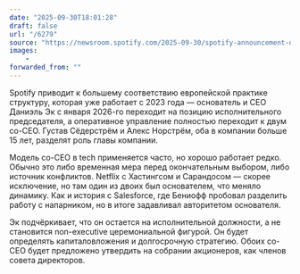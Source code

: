 ```yaml
---
date: "2025-09-30T18:01:28"
draft: false
url: "/6279"
source: "https://newsroom.spotify.com/2025-09-30/spotify-announcement-daniel-ek-executive-chairman/"
images:
    -
forwarded_from: ""
---
```


Spotify приводит к большему соответствию европейской практике структуру, которая уже работает с 2023 года — основатель и CEO Даниэль Эк с января 2026-го переходит на позицию исполнительного председателя, а оперативное управление полностью переходит к двум со-CEO. Густав Сёдерстрём и Алекс Норстрём, оба в компании больше 15 лет, разделят роль главы компании.

Модель со-CEO в tech применяется часто, но хорошо работает редко. Обычно это либо временная мера перед окончательным выбором, либо источник конфликтов. Netflix с Хастингсом и Сарандосом — скорее исключение, но там один из двоих был основателем, что меняло динамику. Как и история с Salesforce, где Бениофф пробовал разделить работу с напарником, но в итоге задавливал авторитетом основателя.

Эк подчёркивает, что он остается на исполнительной должности, а не становится non-executive церемониальной фигурой. Он будет определять капиталовложения и долгосрочную стратегию. Обоих co-CEO будет предложено утвердить на собрании акционеров, как членов совета директоров.
